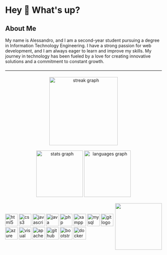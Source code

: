 <h1 align="left">Hey 👋 What's up?</h1>

<h2 align="left">About Me</h2>
<p align="left">
  My name is Alessandro, and I am a second-year student pursuing a degree in Information Technology Engineering. 
  I have a strong passion for web development, and I am always eager to learn and improve my skills. 
  My journey in technology has been fueled by a love for creating innovative solutions and a commitment to constant growth.
</p>
<hr style="border: none; border-top: 1px solid #ccc; margin: 20px 0;">
<div align="center">
  <img src="https://streak-stats.demolab.com?user=DufoX18&locale=en&mode=daily&theme=dark&hide_border=false&border_radius=5&order=3" height="220" alt="streak graph"  />
</div>
<br>
<div align="center">
<img src="https://github-readme-stats.vercel.app/api?username=DufoX18&count_private=true&show_icons=true&theme=dracula&locale=en&hide_border=false&token=YOUR_GITHUB_TOKEN" height="150" alt="stats graph" />
  <img src="https://github-readme-stats.vercel.app/api/top-langs?username=DufoX18&locale=en&hide_title=false&layout=compact&card_width=320&langs_count=5&theme=dracula&hide_border=false" height="150" alt="languages graph"  />
</div>
<br>
<img align="right" height="150" src="https://i.imgflip.com/65efzo.gif"  />
<br>
<br>
<div align="left">
  <img src="https://cdn.jsdelivr.net/gh/devicons/devicon/icons/html5/html5-original.svg" height="40" alt="html5 logo"  />
  <img src="https://cdn.jsdelivr.net/gh/devicons/devicon/icons/css3/css3-original.svg" height="40" alt="css3 logo"  />
  <img src="https://cdn.jsdelivr.net/gh/devicons/devicon/icons/javascript/javascript-original.svg" height="40" alt="javascript logo"  />
  <img src="https://cdn.jsdelivr.net/gh/devicons/devicon/icons/java/java-original.svg" height="40" alt="java logo" />
  <img src="https://cdn.jsdelivr.net/gh/devicons/devicon/icons/php/php-original.svg" height="40" alt="php logo"  />
  <img src="https://cdn.freebiesupply.com/logos/large/2x/xampp-logo-png-transparent.png" height="40" alt="xampp logo" />
  <img src="https://cdn.jsdelivr.net/gh/devicons/devicon/icons/mysql/mysql-original.svg" height="40" alt="mysql logo" />
  <img src="https://cdn.jsdelivr.net/gh/devicons/devicon/icons/git/git-original.svg" height="40" alt="git logo" />
  <img src="https://cdn.jsdelivr.net/gh/devicons/devicon/icons/azure/azure-original.svg" height="40" alt="azure logo" />
  <img src="https://cdn.jsdelivr.net/gh/devicons/devicon/icons/vscode/vscode-original.svg" height="40" alt="visual studio code logo" />
  <img src="https://netbeans.apache.org/_/images/apache-netbeans.svg" height="40" alt="apache netbeans logo" />
  <img src="https://desktop.github.com/images/desktop-icon.svg" height="40" alt="github desktop logo" />
  <img src="https://cdn.jsdelivr.net/gh/devicons/devicon/icons/bootstrap/bootstrap-original.svg" height="40" alt="bootstrap logo"  />
  <img src="https://cdn.jsdelivr.net/gh/devicons/devicon/icons/docker/docker-original.svg" height="40" alt="docker logo" />
 </div>

  

